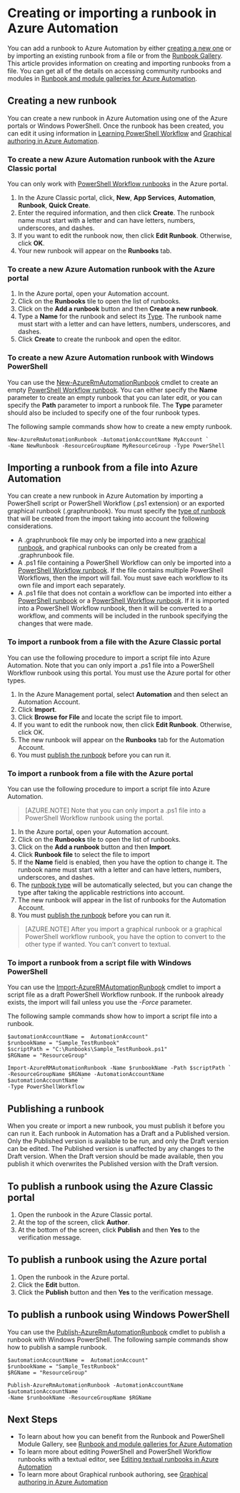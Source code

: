 <properties
	pageTitle="Creating or importing a runbook in Azure Automation"
	description="This article describes how to create a new runbook in Azure Automation or import one from a file."
	services="automation"
	documentationCenter=""
	authors="mgoedtel"
	manager="jwhit"
	editor="tysonn" />
<tags
	ms.service="automation"
	ms.devlang="na"
	ms.topic="article"
	ms.tgt_pltfrm="na"
	ms.workload="infrastructure-services"
	ms.date="05/31/2016"
	ms.author="magoedte;bwren" />

# Creating or importing a runbook in Azure Automation

You can add a runbook to Azure Automation by either [creating a new one](#creating-a-new-runbook) or by importing an existing runbook from a file or from the [Runbook Gallery](automation-runbook-gallery.md). This article provides information on creating and importing runbooks from a file.  You can get all of the details on accessing community runbooks and modules in [Runbook and module galleries for Azure Automation](automation-runbook-gallery.md).

## Creating a new runbook

You can create a new runbook in Azure Automation using one of the Azure portals or Windows PowerShell. Once the runbook has been created, you can edit it using information in [Learning PowerShell Workflow](automation-powershell-workflow.md) and [Graphical authoring in Azure Automation](automation-graphical-authoring-intro.md).

### To create a new Azure Automation runbook with the Azure Classic portal

You can only work with [PowerShell Workflow runbooks](automation-runbook-types.md#powershell-workflow-runbooks) in the Azure portal.

1. In the Azure Classic portal, click, **New**, **App Services**, **Automation**, **Runbook**, **Quick Create**.
2. Enter the required information, and then click **Create**. The runbook name must start with a letter and can have letters, numbers, underscores, and dashes.
3. If you want to edit the runbook now, then click **Edit Runbook**. Otherwise, click **OK**.
4. Your new runbook will appear on the **Runbooks** tab.


### To create a new Azure Automation runbook with the Azure portal

1. In the Azure portal, open your Automation account.
2. Click on the **Runbooks** tile to open the list of runbooks.
3. Click on the **Add a runbook** button and then **Create a new runbook**.
2. Type a **Name** for the runbook and select its [Type](automation-runbook-types.md). The runbook name must start with a letter and can have letters, numbers, underscores, and dashes.
3. Click **Create** to create the runbook and open the editor.


### To create a new Azure Automation runbook with Windows PowerShell

You can use the [New-AzureRmAutomationRunbook](https://msdn.microsoft.com/library/mt619376.aspx) cmdlet to create an empty [PowerShell Workflow runbook](automation-runbook-types.md#powershell-workflow-runbooks). You can either specify the **Name** parameter to create an empty runbook that you can later edit, or you can specify the **Path** parameter to import a runbook file. The **Type** parameter should also be included to specify one of the four runbook types.

The following sample commands show how to create a new empty runbook.

    New-AzureRmAutomationRunbook -AutomationAccountName MyAccount `
    -Name NewRunbook -ResourceGroupName MyResourceGroup -Type PowerShell

## Importing a runbook from a file into Azure Automation

You can create a new runbook in Azure Automation by importing a PowerShell script or PowerShell Workflow (.ps1 extension) or an exported graphical runbook (.graphrunbook).  You must specify the [type of runbook](automation-runbook-types.md) that will be created from the import taking into account the following considerations.

- A .graphrunbook file may only be imported into a new [graphical runbook](automation-runbook-types.md#graphical-runbooks), and graphical runbooks can only be created from a .graphrunbook file.
- A .ps1 file containing a PowerShell Workflow can only be imported into a [PowerShell Workflow runbook](automation-runbook-types.md#powershell-workflow-runbooks).  If the file contains multiple PowerShell Workflows, then the import will fail. You must save each workflow to its own file and import each separately.
- A .ps1 file that does not contain a workflow can be imported into either a [PowerShell runbook](automation-runbook-types.md#powershell-runbooks) or a [PowerShell Workflow runbook](automation-runbook-types.md#powershell-workflow-runbooks).  If it is imported into a PowerShell Workflow runbook, then it will be converted to a workflow, and comments will be included in the runbook specifying the changes that were made.

### To import a runbook from a file with the Azure Classic portal
You can use the following procedure to import a script file into Azure Automation.  Note that you can only import a .ps1 file into a PowerShell Workflow runbook using this portal.  You must use the Azure portal for other types.

1. In the Azure Management portal, select **Automation** and then select an Automation Account.
2. Click **Import**.
3. Click **Browse for File** and locate the script file to import.
4. If you want to edit the runbook now, then click **Edit Runbook**. Otherwise, click OK.
5. The new runbook will appear on the **Runbooks** tab for the Automation Account.
6. You must [publish the runbook](#publishing-a-runbook) before you can run it.


### To import a runbook from a file with the Azure portal
You can use the following procedure to import a script file into Azure Automation.  

>[AZURE.NOTE] Note that you can only import a .ps1 file into a PowerShell Workflow runbook using the portal.

1. In the Azure portal, open your Automation account.
2. Click on the **Runbooks** tile to open the list of runbooks.
3. Click on the **Add a runbook** button and then **Import**.
4. Click **Runbook file** to select the file to import
2. If the **Name** field is enabled, then you have the option to change it.  The runbook name must start with a letter and can have letters, numbers, underscores, and dashes.
3. The [runbook type](automation-runbook-types.md) will be automatically selected, but you can change the type after taking the applicable restrictions into account. 
3. The new runbook will appear in the list of runbooks for the Automation Account.
4. You must [publish the runbook](#publishing-a-runbook) before you can run it.

>[AZURE.NOTE] After you import a graphical runbook or a graphical PowerShell workflow runbook, you have the option to convert to the other type if wanted. You can’t convert to textual.

### To import a runbook from a script file with Windows PowerShell

You can use the [Import-AzureRMAutomationRunbook](https://msdn.microsoft.com/library/mt603735.aspx) cmdlet to import a script file as a draft PowerShell Workflow runbook. If the runbook already exists, the import will fail unless you use the *-Force* parameter. 

The following sample commands show how to import a script file into a runbook.

    $automationAccountName =  AutomationAccount"
    $runbookName = "Sample_TestRunbook"
    $scriptPath = "C:\Runbooks\Sample_TestRunbook.ps1"
    $RGName = "ResourceGroup"

    Import-AzureRMAutomationRunbook -Name $runbookName -Path $scriptPath `
    -ResourceGroupName $RGName -AutomationAccountName $automationAccountName `
    -Type PowerShellWorkflow 


## Publishing a runbook

When you create or import a new runbook, you must publish it before you can run it.  Each runbook in Automation has a Draft and a Published version. Only the Published version is available to be run, and only the Draft version can be edited. The Published version is unaffected by any changes to the Draft version. When the Draft version should be made available, then you publish it which overwrites the Published version with the Draft version.

## To publish a runbook using the Azure Classic portal

1. Open the runbook in the Azure Classic portal.
1. At the top of the screen, click **Author**.
1. At the bottom of the screen, click **Publish** and then **Yes** to the verification message.

## To publish a runbook using the Azure portal

1. Open the runbook in the Azure portal.
1. Click the **Edit** button.
1. Click the **Publish** button and then **Yes** to the verification message.


## To publish a runbook using Windows PowerShell

You can use the [Publish-AzureRmAutomationRunbook](https://msdn.microsoft.com/library/mt603705.aspx) cmdlet to publish a runbook with Windows PowerShell. The following sample commands show how to publish a sample runbook.

	$automationAccountName =  AutomationAccount"
    $runbookName = "Sample_TestRunbook"
    $RGName = "ResourceGroup"

	Publish-AzureRmAutomationRunbook -AutomationAccountName $automationAccountName `
    -Name $runbookName -ResourceGroupName $RGName


## Next Steps
- To learn about how you can benefit from the Runbook and PowerShell Module Gallery, see  [Runbook and module galleries for Azure Automation](automation-runbook-gallery.md)
- To learn more about editing PowerShell and PowerShell Workflow runbooks with a textual editor, see [Editing textual runbooks in Azure Automation](automation-edit-textual-runbook.md)
- To learn more about Graphical runbook authoring, see [Graphical authoring in Azure Automation](automation-graphical-authoring-intro.md)

